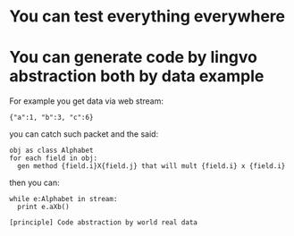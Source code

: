 # You can test everything everywhere

# You can generate code by lingvo abstraction both by data example

For example you get data via web stream:
```
{"a":1, "b":3, "c":6}
```

you can catch such packet and the said:
```
obj as class Alphabet
for each field in obj:
  gen method {field.i}X{field.j} that will mult {field.i} x {field.i}
```

then you can:
```
while e:Alphabet in stream:
  print e.aXb()  
```

```[principle] Code abstraction by world real data```
